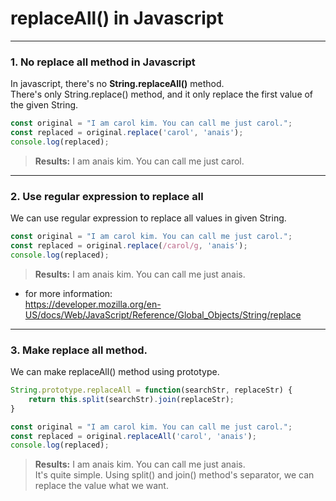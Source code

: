 replaceAll() in Javascript
========================================

---------------------
### 1. No replace all method in Javascript

In javascript, there's no **String.replaceAll()** method.   
There's only String.replace() method, and it only replace the first value of the given String.
```javascript
const original = "I am carol kim. You can call me just carol.";
const replaced = original.replace('carol', 'anais');
console.log(replaced);
```
> **Results:** I am anais kim. You can call me just carol.

-------------------
### 2. Use regular expression to replace all

We can use regular expression to replace all values in given String.  
```javascript
const original = "I am carol kim. You can call me just carol.";
const replaced = original.replace(/carol/g, 'anais');
console.log(replaced);
```
> **Results:** I am anais kim. You can call me just anais.  

* for more information:   
https://developer.mozilla.org/en-US/docs/Web/JavaScript/Reference/Global_Objects/String/replace

----------------------
### 3. Make replace all method.

We can make replaceAll() method using prototype.
```javascript
String.prototype.replaceAll = function(searchStr, replaceStr) {
    return this.split(searchStr).join(replaceStr);
}

const original = "I am carol kim. You can call me just carol.";
const replaced = original.replaceAll('carol', 'anais');
console.log(replaced);
```
> **Results:** I am anais kim. You can call me just anais.  
It's quite simple. Using split() and join() method's separator, we can replace the value what we want.
